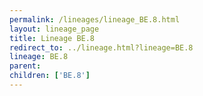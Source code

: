 ```yaml
---
permalink: /lineages/lineage_BE.8.html
layout: lineage_page
title: Lineage BE.8
redirect_to: ../lineage.html?lineage=BE.8
lineage: BE.8
parent: 
children: ['BE.8']
---
```

